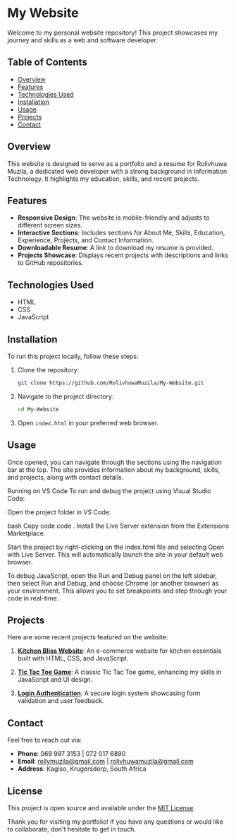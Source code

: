 # My Website

Welcome to my personal website repository! This project showcases my journey and skills as a web and software developer.

## Table of Contents

- [Overview](#overview)
- [Features](#features)
- [Technologies Used](#technologies-used)
- [Installation](#installation)
- [Usage](#usage)
- [Projects](#projects)
- [Contact](#contact)

## Overview

This website is designed to serve as a portfolio and a resume for Rolivhuwa Muzila, a dedicated web developer with a strong background in Information Technology. It highlights my education, skills, and recent projects.

## Features

- **Responsive Design**: The website is mobile-friendly and adjusts to different screen sizes.
- **Interactive Sections**: Includes sections for About Me, Skills, Education, Experience, Projects, and Contact Information.
- **Downloadable Resume**: A link to download my resume is provided.
- **Projects Showcase**: Displays recent projects with descriptions and links to GitHub repositories.

## Technologies Used

- HTML
- CSS
- JavaScript

## Installation

To run this project locally, follow these steps:

1. Clone the repository:
   ```bash
   git clone https://github.com/RolivhuwaMuzila/My-Website.git
   ```

2. Navigate to the project directory:
   ```bash
   cd My-Website
   ```

3. Open `index.html` in your preferred web browser.

## Usage

Once opened, you can navigate through the sections using the navigation bar at the top. The site provides information about my background, skills, and projects, along with contact details.

Running on VS Code
To run and debug the project using Visual Studio Code:

Open the project folder in VS Code:

bash
Copy code
code .
Install the Live Server extension from the Extensions Marketplace.

Start the project by right-clicking on the index.html file and selecting Open with Live Server. This will automatically launch the site in your default web browser.

To debug JavaScript, open the Run and Debug panel on the left sidebar, then select Run and Debug, and choose Chrome (or another browser) as your environment. This allows you to set breakpoints and step through your code in real-time.

## Projects

Here are some recent projects featured on the website:

1. **[Kitchen Bliss Website](https://github.com/RolivhuwaMuzila/Kitchen-Bliss-Website.git)**: An e-commerce website for kitchen essentials built with HTML, CSS, and JavaScript.

2. **[Tic Tac Toe Game](https://github.com/RolivhuwaMuzila/Tic-toe.git)**: A classic Tic Tac Toe game, enhancing my skills in JavaScript and UI design.

3. **[Login Authentication](https://github.com/RolivhuwaMuzila/Login-Authentication.git)**: A secure login system showcasing form validation and user feedback.

## Contact

Feel free to reach out via:

- **Phone**: 069 997 3153 | 072 017 6890
- **Email**: [rollymuzila@gmail.com](mailto:rollymuzila@gmail.com) | [rolivhuwamuzila@gmail.com](mailto:rolivhuwamuzila@gmail.com)
- **Address**: Kagiso, Krugersdorp, South Africa

## License

This project is open source and available under the [MIT License](LICENSE).

Thank you for visiting my portfolio! If you have any questions or would like to collaborate, don't hesitate to get in touch.
